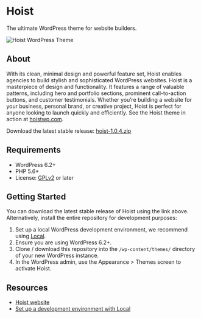 # Hoist

The ultimate WordPress theme for website builders.

![Hoist WordPress Theme](https://user-images.githubusercontent.com/486261/224737575-6045a830-6ef7-4551-a887-82d6228b1530.jpg)

## About

With its clean, minimal design and powerful feature set, Hoist enables agencies to build stylish and sophisticated WordPress websites. Hoist is a masterpiece of design and functionality. It features a range of valuable patterns, including hero and portfolio sections, prominent call-to-action buttons, and customer testimonials. Whether you’re building a website for your business, personal brand, or creative project, Hoist is perfect for anyone looking to launch quickly and efficiently. See the Hoist theme in action at [hoistwp.com](https://hoistwp.com/).

Download the latest stable release: [hoist-1.0.4.zip](https://downloads.wordpress.org/theme/hoist.1.0.4.zip)

## Requirements

- WordPress 6.2+
- PHP 5.6+
- License: [GPLv2](http://www.gnu.org/licenses/gpl-2.0.html) or later

## Getting Started

You can download the latest stable release of Hoist using the link above. Alternatively, install the entire repository for development purposes:

1. Set up a local WordPress development environment, we recommend using [Local](https://localwp.com/).
2. Ensure you are using WordPress 6.2+.
3. Clone / download this repository into the `/wp-content/themes/` directory of your new WordPress instance.
4. In the WordPress admin, use the Appearance > Themes screen to activate Hoist.

## Resources

- [Hoist website](https://hoistwp.com/)
- [Set up a development environment with Local](https://localwp.com/)
